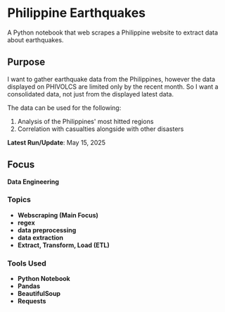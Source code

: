 # Philippine Earthquakes
A Python notebook that web scrapes a Philippine website to extract data about earthquakes.

## Purpose
I want to gather earthquake data from the Philippines, however the data displayed on PHIVOLCS are limited only by the recent month. So I want a consolidated data, not just from the displayed latest data.

The data can be used for the following:
1. Analysis of the Philippines' most hitted regions
2. Correlation with casualties alongside with other disasters

**Latest Run/Update**: May 15, 2025

## Focus
**Data Engineering**

### Topics
- **Webscraping (Main Focus)**
- **regex**
- **data preprocessing**
- **data extraction**
- **Extract, Transform, Load (ETL)**

### Tools Used
- **Python Notebook**
- **Pandas**
- **BeautifulSoup**
- **Requests**
